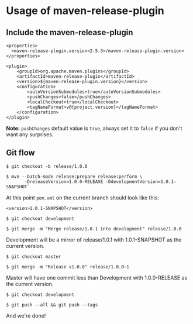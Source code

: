 # Usage of maven-release-plugin

## Include the maven-release-plugin
```
<properties>
  <maven-release-plugin.version>2.5.3</maven-release-plugin.version>
</properties>

<plugin>
    <groupId>org.apache.maven.plugins</groupId>
    <artifactId>maven-release-plugin</artifactId>
    <version>${maven-release-plugin.version}</version>
    <configuration>
        <autoVersionSubmodules>true</autoVersionSubmodules>
        <pushChanges>false</pushChanges>
        <localCheckout>true</localCheckout>
        <tagNameFormat>v@{project.version}</tagNameFormat>
    </configuration>
</plugin>
```
**Note:** `pushChanges` default value is `true`, always set it to `false` if you don't want any surprises.

## Git flow

`$ git checkout -b release/1.0.0`

```
$ mvn --batch-mode release:prepare release:perform \
       -DreleaseVersion=1.0.0-RELEASE -DdevelopmentVersion=1.0.1-SNAPSHOT`
```

At this point `pom.xml` on the current branch should look like this:
```
<version>1.0.1-SNAPSHOT</version>
```
`$ git checkout development`

`$ git merge -m "Merge release/1.0.1 into development" release/1.0.0`

Development will be a mirror of release/1.0.1 with 1.0.1-SNAPSHOT as the current version.

`$ git checkout master`

`$ git merge -m "Release v1.0.0" release/1.0.0~1`

Master will have one commit less than Development with 1.0.0-RELEASE as the current version.

`$ git checkout development`

`$ git push --all && git push --tags`

And we're done!
